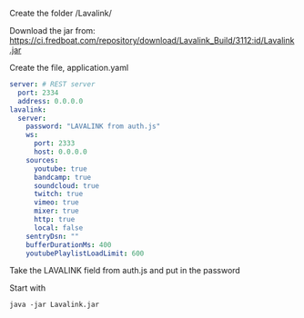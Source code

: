 Create the folder /Lavalink/

Download the jar from: https://ci.fredboat.com/repository/download/Lavalink_Build/3112:id/Lavalink.jar

Create the file, application.yaml

```yaml
server: # REST server
  port: 2334
  address: 0.0.0.0
lavalink:
  server:
    password: "LAVALINK from auth.js"
    ws:
      port: 2333
      host: 0.0.0.0
    sources:
      youtube: true
      bandcamp: true
      soundcloud: true
      twitch: true
      vimeo: true
      mixer: true
      http: true
      local: false
    sentryDsn: ""
    bufferDurationMs: 400
    youtubePlaylistLoadLimit: 600
```

Take the LAVALINK field from auth.js and put in the password

Start with
```shell
java -jar Lavalink.jar
```

